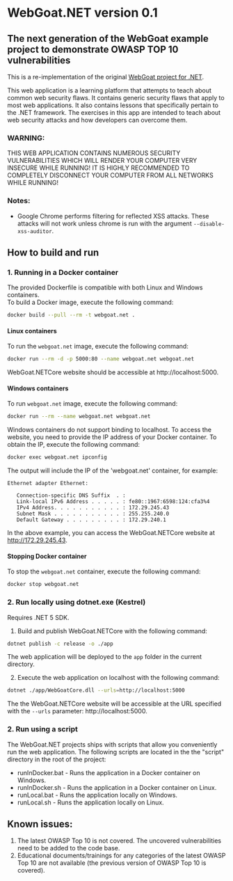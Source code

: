 # WebGoat.NET version 0.1

## The next generation of the WebGoat example project to demonstrate OWASP TOP 10 vulnerabilities

This is a re-implementation of the original [WebGoat project for .NET](https://github.com/rappayne/WebGoat.NET).

This web application is a learning platform that attempts to teach about
common web security flaws. It contains generic security flaws that apply to
most web applications. It also contains lessons that specifically pertain to
the .NET framework. The exercises in this app are intended to teach about 
web security attacks and how developers can overcome them.

### WARNING: 
THIS WEB APPLICATION CONTAINS NUMEROUS SECURITY VULNERABILITIES 
WHICH WILL RENDER YOUR COMPUTER VERY INSECURE WHILE RUNNING! IT IS HIGHLY
RECOMMENDED TO COMPLETELY DISCONNECT YOUR COMPUTER FROM ALL NETWORKS WHILE
RUNNING!

### Notes:
 - Google Chrome performs filtering for reflected XSS attacks. These attacks
   will not work unless chrome is run with the argument 
   `--disable-xss-auditor`.

## How to build and run

### 1. Running in a Docker container

The provided Dockerfile is compatible with both Linux and Windows containers.  
To build a Docker image, execute the following command:

```sh
docker build --pull --rm -t webgoat.net .
```

#### Linux containers

To run the `webgoat.net` image, execute the following command:

```sh
docker run --rm -d -p 5000:80 --name webgoat.net webgoat.net
```

WebGoat.NETCore website should be accessible at http://localhost:5000.

#### Windows containers

To run `webgoat.net` image, execute the following command:

```sh
docker run --rm --name webgoat.net webgoat.net
```

Windows containers do not support binding to localhost. To access the website, you need to provide the IP address of your Docker container. To obtain the IP, execute the following command:

```sh
docker exec webgoat.net ipconfig
```
The output will include the IP of the 'webgoat.net' container, for example:

```
Ethernet adapter Ethernet:

   Connection-specific DNS Suffix  . : 
   Link-local IPv6 Address . . . . . : fe80::1967:6598:124:cfa3%4
   IPv4 Address. . . . . . . . . . . : 172.29.245.43
   Subnet Mask . . . . . . . . . . . : 255.255.240.0
   Default Gateway . . . . . . . . . : 172.29.240.1
```

In the above example, you can access the WebGoat.NETCore website at http://172.29.245.43.

#### Stopping Docker container

To stop the `webgoat.net` container, execute the following command:

```sh
docker stop webgoat.net
```

### 2. Run locally using dotnet.exe (Kestrel)

Requires .NET 5 SDK.

1. Build and publish WebGoat.NETCore with the following command:

```sh
dotnet publish -c release -o ./app 
```

The web application will be deployed to the `app` folder in the current directory.

2. Execute the web application on localhost with the following command:

```sh
dotnet ./app/WebGoatCore.dll --urls=http://localhost:5000
```

The the WebGoat.NETCore website will be accessible at the URL specified with the `--urls` parameter: http://localhost:5000.

### 2. Run using a script
The WebGoat.NET projects ships with scripts that allow you conveniently run the web application. The following scripts are located in the the "script" directory in the root of the project:
- runInDocker.bat - Runs the application in a Docker container on Windows.
- runInDocker.sh - Runs the application in a Docker container on Linux.
- runLocal.bat - Runs the application locally on Windows.
- runLocal.sh - Runs the application locally on Linux.

## Known issues:

1. The latest OWASP Top 10 is not covered. The uncovered vulnerabilities need to be added to the code base.
2. Educational documents/trainings for any categories of the latest OWASP Top 10 are not available (the previous version of OWASP Top 10 is covered).


